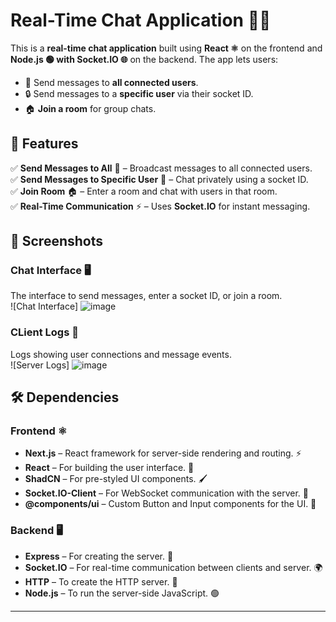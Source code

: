 

# Real-Time Chat Application 💬✨  

This is a **real-time chat application** built using **React ⚛️** on the frontend and **Node.js 🟢 with Socket.IO 🌐** on the backend. The app lets users:  
- 📢 Send messages to **all connected users**.  
- 🔒 Send messages to a **specific user** via their socket ID.  
- 🏠 **Join a room** for group chats.  

## 🌟 Features  
✅ **Send Messages to All** 📩 – Broadcast messages to all connected users.  
✅ **Send Messages to Specific User** 🔐 – Chat privately using a socket ID.  
✅ **Join Room** 🏠 – Enter a room and chat with users in that room.  
✅ **Real-Time Communication** ⚡ – Uses **Socket.IO** for instant messaging.  

## 📸 Screenshots  
### Chat Interface 🖥️  
The interface to send messages, enter a socket ID, or join a room.  
![Chat Interface] ![image](https://github.com/user-attachments/assets/47743b7f-c6bb-4285-b747-8b3656c609ab)


### CLient Logs 📜  
Logs showing user connections and message events.  
![Server Logs] ![image](https://github.com/user-attachments/assets/dd935edc-32a1-41c4-855f-663cf43d91e3)


## 🛠️ Dependencies  
### **Frontend ⚛️**  
- **Next.js** – React framework for server-side rendering and routing. ⚡  
- **React** – For building the user interface. 🎨  
- **ShadCN** – For pre-styled UI components. 🖌️  
- **Socket.IO-Client** – For WebSocket communication with the server. 📡  
- **@components/ui** – Custom Button and Input components for the UI. 🧩  

### **Backend 🖥️**  
- **Express** – For creating the server. 🚀  
- **Socket.IO** – For real-time communication between clients and server. 🌍  
- **HTTP** – To create the HTTP server. 🔗  
- **Node.js** – To run the server-side JavaScript. 🟢  

---

